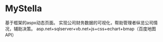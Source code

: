 # MyStella
基于框架的aspx动态页面。 实现公司财务数据的可视化，帮助管理者纵览公司情况，辅助决策。 asp.net+sqlserver+vb.net+js+css+echart+bmap（百度地图API）
